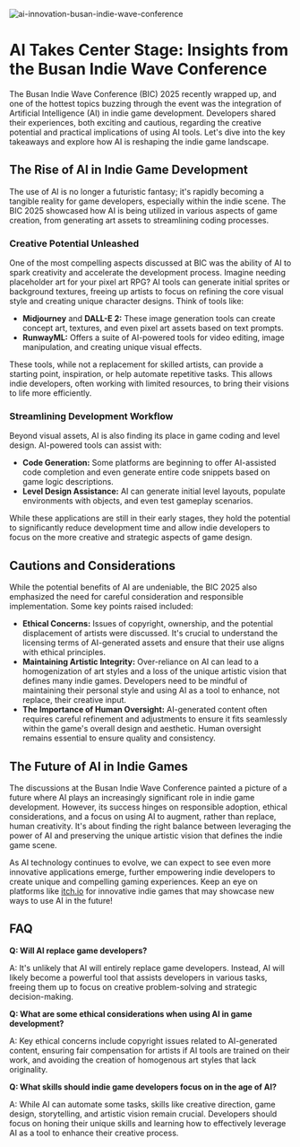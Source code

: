 ![ai-innovation-busan-indie-wave-conference](https://images.pexels.com/photos/8295060/pexels-photo-8295060.jpeg?auto=compress&cs=tinysrgb&fit=crop&h=627&w=1200)

# AI Takes Center Stage: Insights from the Busan Indie Wave Conference

The Busan Indie Wave Conference (BIC) 2025 recently wrapped up, and one of the hottest topics buzzing through the event was the integration of Artificial Intelligence (AI) in indie game development. Developers shared their experiences, both exciting and cautious, regarding the creative potential and practical implications of using AI tools. Let's dive into the key takeaways and explore how AI is reshaping the indie game landscape.

## The Rise of AI in Indie Game Development

The use of AI is no longer a futuristic fantasy; it's rapidly becoming a tangible reality for game developers, especially within the indie scene. The BIC 2025 showcased how AI is being utilized in various aspects of game creation, from generating art assets to streamlining coding processes.

### Creative Potential Unleashed

One of the most compelling aspects discussed at BIC was the ability of AI to spark creativity and accelerate the development process. Imagine needing placeholder art for your pixel art RPG? AI tools can generate initial sprites or background textures, freeing up artists to focus on refining the core visual style and creating unique character designs. Think of tools like: 

*   **Midjourney** and **DALL-E 2:** These image generation tools can create concept art, textures, and even pixel art assets based on text prompts.
*   **RunwayML:** Offers a suite of AI-powered tools for video editing, image manipulation, and creating unique visual effects.

These tools, while not a replacement for skilled artists, can provide a starting point, inspiration, or help automate repetitive tasks. This allows indie developers, often working with limited resources, to bring their visions to life more efficiently.

### Streamlining Development Workflow

Beyond visual assets, AI is also finding its place in game coding and level design. AI-powered tools can assist with:

*   **Code Generation:** Some platforms are beginning to offer AI-assisted code completion and even generate entire code snippets based on game logic descriptions.
*   **Level Design Assistance:** AI can generate initial level layouts, populate environments with objects, and even test gameplay scenarios.

While these applications are still in their early stages, they hold the potential to significantly reduce development time and allow indie developers to focus on the more creative and strategic aspects of game design. 

## Cautions and Considerations

While the potential benefits of AI are undeniable, the BIC 2025 also emphasized the need for careful consideration and responsible implementation. Some key points raised included:

*   **Ethical Concerns:** Issues of copyright, ownership, and the potential displacement of artists were discussed. It's crucial to understand the licensing terms of AI-generated assets and ensure that their use aligns with ethical principles.
*   **Maintaining Artistic Integrity:** Over-reliance on AI can lead to a homogenization of art styles and a loss of the unique artistic vision that defines many indie games. Developers need to be mindful of maintaining their personal style and using AI as a tool to enhance, not replace, their creative input.
*   **The Importance of Human Oversight:** AI-generated content often requires careful refinement and adjustments to ensure it fits seamlessly within the game's overall design and aesthetic. Human oversight remains essential to ensure quality and consistency.

## The Future of AI in Indie Games

The discussions at the Busan Indie Wave Conference painted a picture of a future where AI plays an increasingly significant role in indie game development. However, its success hinges on responsible adoption, ethical considerations, and a focus on using AI to augment, rather than replace, human creativity. It's about finding the right balance between leveraging the power of AI and preserving the unique artistic vision that defines the indie game scene.

As AI technology continues to evolve, we can expect to see even more innovative applications emerge, further empowering indie developers to create unique and compelling gaming experiences. Keep an eye on platforms like [itch.io](https://itch.io/) for innovative indie games that may showcase new ways to use AI in the future!

## FAQ

**Q: Will AI replace game developers?**

A: It's unlikely that AI will entirely replace game developers. Instead, AI will likely become a powerful tool that assists developers in various tasks, freeing them up to focus on creative problem-solving and strategic decision-making.

**Q: What are some ethical considerations when using AI in game development?**

A: Key ethical concerns include copyright issues related to AI-generated content, ensuring fair compensation for artists if AI tools are trained on their work, and avoiding the creation of homogenous art styles that lack originality.

**Q: What skills should indie game developers focus on in the age of AI?**

A: While AI can automate some tasks, skills like creative direction, game design, storytelling, and artistic vision remain crucial. Developers should focus on honing their unique skills and learning how to effectively leverage AI as a tool to enhance their creative process.
